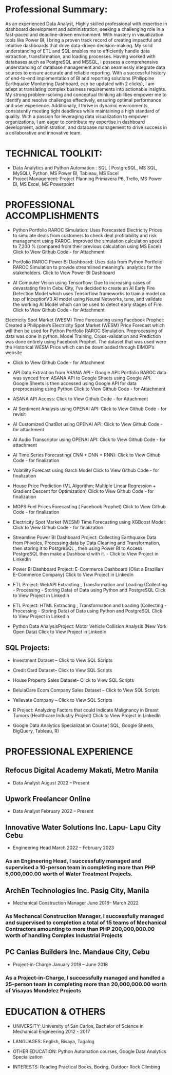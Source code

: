 
# Professional Summary:

As an experienced Data Analyst, Highly skilled professional with expertise in dashboard development and administration, seeking a challenging role in a fast-paced and deadline-driven environment. With mastery in visualization tools like Power BI, I bring a proven track record of creating impactful and intuitive dashboards that drive data-driven decision-making. My solid understanding of ETL and SQL enables me to efficiently handle data extraction, transformation, and loading processes.
Having worked with databases such as PostgreSQL and MSSQL, I possess a comprehensive understanding of database management and can seamlessly integrate data sources to ensure accurate and reliable reporting. With a successful history of end-to-end implementation of BI and reporting solutions (Philippine Earthquake Monitoring Dashboard, can be updated with 2 clicks), I am adept at translating complex business requirements into actionable insights.
My strong problem-solving and conceptual thinking abilities empower me to identify and resolve challenges effectively, ensuring optimal performance and user experience. Additionally, I thrive in dynamic environments, consistently meeting tight deadlines while maintaining a high standard of quality.
With a passion for leveraging data visualization to empower organizations, I am eager to contribute my expertise in dashboard development, administration, and database management to drive success in a collaborative and innovative team.

# TECHNICAL TOOLKIT: 
- Data Analytics and Python Automation : SQL ( PostgreSQL, MS SQL, MySQL),  Python, MS Power BI, Tableau, MS Excel
- Project Management: Project Planning Primavera P6, Trello, MS Power BI, MS Excel, MS Powerpoint

# PROFESSIONAL ACCOMPLISHMENTS
  
- Python Portfolio RAROC Simulation: Uses Forecasted Electricity Prices to simulate deals from customers to check deal profitability and risk management using RAROC. Improved the simulation calculation speed to 7,200 % (compared from their previous calculation using MS Excel)
Click to View Github Code - for Attachment

- Portfolio RAROC Power BI Dashboard: Uses data from Python Portfolio RAROC Simulation to provide streamlined meaningful analytics for the stakeholders.
Click to View  Power BI Dashboard 

- AI Computer Vision using Tensorflow: Due to increasing cases of devastating fire in Cebu City, I’ve decided to create an AI Early Fire Detection Model which uses Tensorflow frameworks to train a model on top of InceptionV3 AI model using Neural Networks, tune, and validate the working AI Model which can be used to detect early stages of Fire.
Click to View Github Code - for Attachment

Electricity Spot Market (WESM) Time Forecasting using Facebook Prophet: Created a Philippine’s Electricity Spot Market (WESM) Price Forecast which will then be used for Python Portfolio RAROC Simulation. Preprocessing of data was done in python. Model Training, Cross-validation and Prediction was done entirely using Facebook Prophet. The dataset that was used were the Historical WESM Price which can be downloaded through EIMOP’s website
- Click to View Github Code - for Attachment

- API Data Extraction from ASANA API - Google API: Portfolio RAROC data was synced from ASANA API to Google Sheets using Google API. Google Sheets is then accessed using Google API for data preprocessing using Python
Click to View Github Code - for Attachment

- ASANA API  Access:
Click to View Github Code - for Attachment

- AI Sentiment Analysis using OPENAI API:
Click to View Github Code - for revisit

- AI Customized ChatBot using OPENAI API:
Click to View Github Code - for attachment

- AI Audio Transcriptor using OPENAI API:
Click to View Github Code - for attachment

- AI Time Series Forecasting( CNN + DNN + RNN):
Click to View Github Code - for finalization

- Volatility Forecast using Garch Model
Click to View Github Code - for finalization

- House Price Prediction (ML Algorithm; Multiple Linear Regression + Gradient Descent for Optimization)
Click to View Github Code - for finalization

- MOPS Fuel Prices Forecasting ( Facebook Prophet)
Click to View Github Code - for finalization

- Electricity Spot Market (WESM) Time Forecasting using XGBoost Model:
Click to View Github Code - for finalization

- Streamline Power BI Dashboard Project: Collecting Earthquake Data from Phivolcs, Processing data by Data Cleaning and Transformation, then storing it to PostgreSQL , then using Power BI to Access PostgreSQL then make a Dashboard with it. - Click to View Project in LinkedIn

- Power BI Dashboard Project: E-Commerce Dashboard (Olist a Brazilian E-Commerce Company)
Click to View Project in LinkedIn

- ETL Project: WebAPI Extracting , Transformation and Loading (Collecting - Processing - Storing Data) of Data using Python and PostgreSQL
Click to View Project in LinkedIn

- ETL Project: HTML Extracting , Transformation and Loading (Collecting - Processing - Storing Data)  of Data using Python and PostgreSQL
Click to View Project in LinkedIn

- Python Data AnalysisProject: Motor Vehicle Collision Analysis (New York Open Data)
Click to View Project in LinkedIn

## SQL Projects:
- Investment Dataset – Click to View SQL Scripts
- Credit Card Dataset– Click to View SQL Scripts
- House Property Sales Dataset– Click to View SQL Scripts
- BelulaCare Ecom Company Sales Dataset – Click to View SQL Scripts
- Yellevate Company – Click to View SQL Scripts
- R Project: Analyzing Factors that could Indicate Malignancy in Breast Tumors (Healthcare Industry Project)
Click to View Project in LinkedIn

- Google Data Analytics Specialization Course( SQL, Google Sheets, BigQuery, Tableau, R)

# PROFESSIONAL EXPERIENCE
  
## Refocus Digital Academy					       		      	   	    Makati, Metro Manila
- Data Analyst							     	     	                    	     August 2022 – Present

## Upwork Freelancer					       		      	   	                   		  Online
- Data Analyst							     	     	                    	     February 2022 – Present

## Innovative Water Solutions Inc.					       		      	   Lapu- Lapu City Cebu
- Engineering Head							     	     	                      March 2022 – February 2023
### As an Engineering Head, I successfully managed and supervised a 10-person team in completing more than PHP 5,000,000.00 worth of Water Treatment Projects.


## ArchEn Technologies Inc.					        		        		           Pasig City, Manila 
- Mechanical Construction Manager					    		       	 	    June 2018– March 2022

### As Mechancal Construction Manager, I successfully  managed  and  supervised  to  completion a total  of  15  teams  of  Mechanical Contractors amounting to more than PHP 200,000,000.00 worth of handling Complex Industrial Projects


## PC Canlas Builders Inc.					        		        	         	       Mandaue City, Cebu
- Project-in-Charge			    		       	 	       		 	               January 2018 – June 2018
### As a Project-in-Charge, I successfully managed and handled a 25-person team in completing more than 20,000,000.00 worth of Visayas Mondelez Projects

# EDUCATION & OTHERS

- UNIVERSITY: University of San Carlos, Bachelor of Science in Mechanical Engineering		        2012 - 2017

- LANGUAGES: English, Bisaya, Tagalog

- OTHER EDUCATION: Python Automation courses, Google Data Analytics Specialization

- INTERESTS: Reading Practical Books, Boxing, Outdoor Rock Climbing



